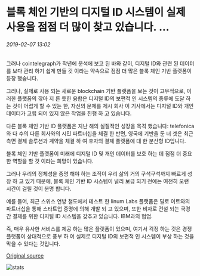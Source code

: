 # 블록 체인 기반의 디지털 ID 시스템이 실제 사용을 점점 더 많이 찾고 있습니다. ...

###### 2019-02-07 13:02

그러나 cointelegraph가 작년에 분석에 보고 된 바와 같이, 디지털 ID와 관련 된 데이터를 보다 관리 하기 쉽게 만들 것 이라는 약속으로 점점 더 많은 블록 체인 기반 플랫폼이 등장 했습니다.

그러나, 실제로 사용 되는 새로운 blockchain 기반 플랫폼을 보는 것이 고무적으로, 이러한 플랫폼의 깎아 지 른 듯한 융합은 디지털 ID의 보편적 인 시스템의 종류에 도달 하는 것이 어렵게 할 수 있는 한, 자신의 문제를 제시 회사 이 기사에서는 디지털 ID와 개인 데이터가 고립 되어 있지 않은 작업을 진행 하 고 있습니다.

다른 블록 체인 기반 ID 플랫폼은 지난 해의 실질적인 성장을 목격 했습니다: telefonica와 다 수의 다른 회사와의 시민 파트너십을 체결 한 반면, 영국에 기반을 둔 너 겟은 최근 측면 결제 솔루션과 계약을 체결 하 여 후자의 결제 플랫폼에 대 한 분산형 ID입니다.

블록 체인 기반 플랫폼이 미래에 디지털 ID 및 개인 데이터를 보호 하는 데 점점 더 중요 한 역할을 할 것 이라는 희망이 있습니다.

그러나 우리의 정체성을 증명 해야 하는 조직이 우리 삶의 거의 구석구석까지 빠르게 성장 하 고 있기 때문에, 블록 체인 기반 ID 시스템이 널리 보급 되기 전에는 여전히 오랜 시간이 걸릴 것이 분명 합니다.

예를 들어, 최근 스위스 연방 철도에서 테스트 한 linum Labs 플랫폼은 딜로 이트와의 파트너십을 통해 스타트업 증명에 의해 개발 되 고 있으며, 또한 비자로 건설 되는 국경 간 결제를 위한 디지털 ID 시스템을 갖추고 있습니다. IBM과의 협업.

즉, 매우 유사한 서비스를 제공 하는 많은 플랫폼이 있으며, 여기서 걱정 하는 것은 경쟁 플랫폼이 상대적으로 풍부 하 여 실제로 디지털 ID의 보편적 인 시스템이 부상 하는 것을 막을 수 있다는 것입니다.

[Original source](https://cointelegraph.com/news/blockchain-based-digital-id-systems-are-increasingly-finding-real-world-use)

![stats](https://c.statcounter.com/11760860/0/a89fa40b/1/ "stats")